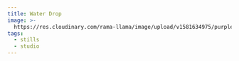 ```yaml
---
title: Water Drop
image: >-
  https://res.cloudinary.com/rama-llama/image/upload/v1581634975/purple_Water_Drop_iu1z7o.jpg
tags:
  - stills
  - studio
---
```


